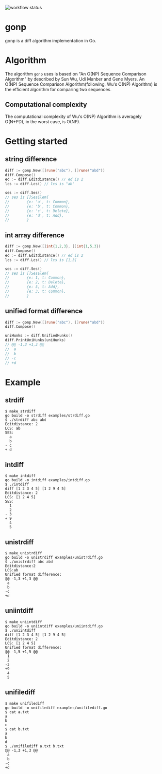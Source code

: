 ![workflow status](https://github.com/cubicdaiya/gonp/actions/workflows/go.yml/badge.svg)

# gonp

gonp is a diff algorithm implementation in Go.

# Algorithm

The algorithm `gonp` uses is based on "An O(NP) Sequence Comparison Algorithm" by described by Sun Wu, Udi Manber and Gene Myers.
An O(NP) Sequence Comparison Algorithm(following, Wu's O(NP) Algorithm) is the efficient algorithm for comparing two sequences.

## Computational complexity

The computational complexity of Wu's O(NP) Algorithm is averagely O(N+PD), in the worst case, is O(NP).

# Getting started

## string difference

```go
diff := gonp.New([]rune("abc"), []rune("abd"))
diff.Compose()
ed := diff.Editdistance() // ed is 2
lcs := diff.Lcs() // lcs is "ab"

ses := diff.Ses()
// ses is []SesElem{
//        {e: 'a', t: Common},
//        {e: 'b', t: Common},
//        {e: 'c', t: Delete},
//        {e: 'd', t: Add},
//        }
```

## int array difference

```go
diff := gonp.New([]int{1,2,3}, []int{1,5,3})
diff.Compose()
ed := diff.Editdistance() // ed is 2
lcs := diff.Lcs() // lcs is [1,3]

ses := diff.Ses()
// ses is []SesElem{
//        {e: 1, t: Common},
//        {e: 2, t: Delete},
//        {e: 5, t: Add},
//        {e: 3, t: Common},
//        }
```

## unified format difference

```go
diff := gonp.New([]rune("abc"), []rune("abd"))
diff.Compose()

uniHunks := diff.UnifiedHunks()
diff.PrintUniHunks(uniHunks)
// @@ -1,3 +1,3 @@
//  a
//  b
// -c
// +d
```



# Example

## strdiff

```
$ make strdiff
go build -o strdiff examples/strdiff.go
$ ./strdiff abc abd
Editdistance: 2
LCS: ab
SES:
  a
  b
- c
+ d
```

## intdiff

```
$ make intdiff
go build -o intdiff examples/intdiff.go
$ ./intdiff
diff [1 2 3 4 5] [1 2 9 4 5]
Editdistance: 2
LCS: [1 2 4 5]
SES:
  1
  2
- 3
+ 9
  4
  5
```

## unistrdiff

```
$ make unistrdiff
go build -o unistrdiff examples/unistrdiff.go
$ ./unistrdiff abc abd
Editdistance:2
LCS:ab
Unified format difference:
@@ -1,3 +1,3 @@
 a
 b
-c
+d
```

## uniintdiff

```
$ make uniintdiff
go build -o uniintdiff examples/uniintdiff.go
$ ./uniintdiff
diff [1 2 3 4 5] [1 2 9 4 5]
Editdistance: 2
LCS: [1 2 4 5]
Unified format difference:
@@ -1,5 +1,5 @@
 1
 2
-3
+9
 4
 5
```

## unifilediff

```
$ make unifilediff
go build -o unifilediff examples/unifilediff.go
$ cat a.txt
a
b
c
$ cat b.txt
a
b
d
$ ./unifilediff a.txt b.txt
@@ -1,3 +1,3 @@
 a
 b
-c
+d
```
